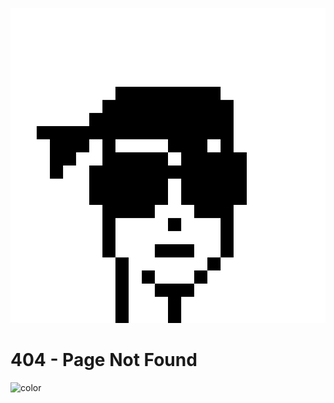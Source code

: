 <!-- 404.md -->

![logo](_media/safari-pinned-tab.svg)

# 404 - Page Not Found

<!-- background color -->

![color](#f0f0f0)
